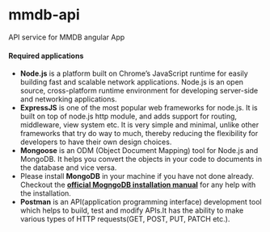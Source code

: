 # mmdb-api
API service for MMDB angular App


<h4>Required applications</h4>
<ul>
<li><b>Node.js</b> is a platform built on Chrome’s JavaScript runtime for easily building fast and scalable network applications. Node.js is an open source, cross-platform runtime environment for developing server-side and networking applications.</li>

<li><b>ExpressJS</b> is one of the most popular web frameworks for node.js. It is built on top of node.js http module, and adds support for routing, middleware, view system etc. It is very simple and minimal, unlike other frameworks that try do way to much, thereby reducing the flexibility for developers to have their own design choices.</li>

<li><b>Mongoose</b> is an ODM (Object Document Mapping) tool for Node.js and MongoDB. It helps you convert the objects in your code to documents in the database and vice versa.</li>

<li>Please install <b>MongoDB</b> in your machine if you have not done already. Checkout the <a href="https://docs.mongodb.com/manual/administration/install-community/" target="_blank"><b>official MogngoDB installation manual</b></a> for any help with the installation.</li>

<li><b>Postman</b> is an API(application programming interface) development tool which helps to build, test and modify APIs.It has the ability to make various types of HTTP requests(GET, POST, PUT, PATCH etc.).</li>
</ul>
